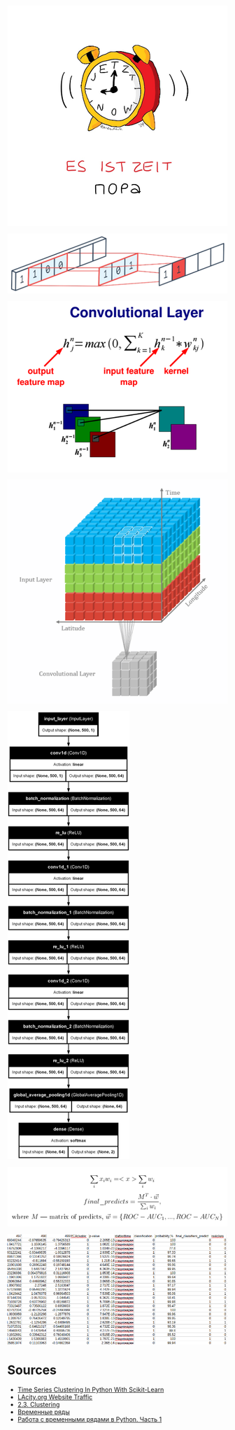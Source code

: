 ![](https://raw.githubusercontent.com/unton3ton/es_ist_zeit/refs/heads/main/esistzeit.jpg)

![](https://raw.githubusercontent.com/unton3ton/es_ist_zeit/refs/heads/main/conv1d.png)

![](https://raw.githubusercontent.com/unton3ton/es_ist_zeit/refs/heads/main/conv2.png)

![](https://raw.githubusercontent.com/unton3ton/es_ist_zeit/refs/heads/main/131626307-c5619328-7718-4eab-aa68-d0db5ec69ab7.gif)

![](https://raw.githubusercontent.com/unton3ton/es_ist_zeit/refs/heads/main/model.png)

![](https://raw.githubusercontent.com/unton3ton/es_ist_zeit/refs/heads/main/fin_pred.PNG)

![](https://raw.githubusercontent.com/unton3ton/es_ist_zeit/refs/heads/main/par_exp_predicts.PNG)

# Sources
 
* [Time Series Clustering In Python With Scikit-Learn](https://forecastegy.com/posts/time-series-clustering-python-scikit-learn/)
* [LAcity.org Website Traffic](https://www.kaggle.com/datasets/cityofLA/lacity.org-website-traffic)
* [2.3. Clustering](https://scikit-learn.org/stable/modules/clustering.html)
* [Временные ряды](https://www.dmitrymakarov.ru/intro/time-series-20/)
* [Работа с временными рядами в Python. Часть 1](https://habr.com/ru/companies/mvideo/articles/769190/)
